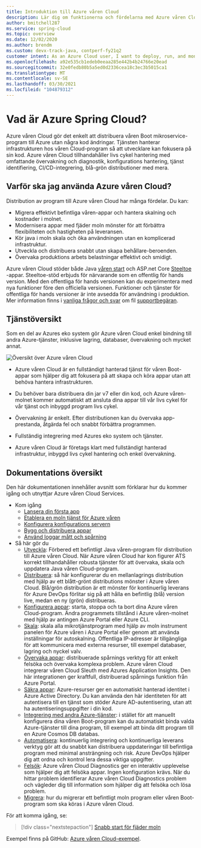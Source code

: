 ```yaml
---
title: Introduktion till Azure våren Cloud
description: Lär dig om funktionerna och fördelarna med Azure våren Cloud för att distribuera och hantera Java våren-program i Azure.
author: bmitchell287
ms.service: spring-cloud
ms.topic: overview
ms.date: 12/02/2020
ms.author: brendm
ms.custom: devx-track-java, contperf-fy21q2
customer intent: As an Azure Cloud user, I want to deploy, run, and monitor Spring Boot microservices.
ms.openlocfilehash: a92e535cb1edeb0eeaa285e442b4b24766e20ead
ms.sourcegitcommit: 32e0fedb80b5a5ed0d2336cea18c3ec3b5015ca1
ms.translationtype: MT
ms.contentlocale: sv-SE
ms.lasthandoff: 03/30/2021
ms.locfileid: "104879312"
---
```

# <a name="what-is-azure-spring-cloud"></a>Vad är Azure Spring Cloud?

Azure våren Cloud gör det enkelt att distribuera våren Boot mikroservice-program till Azure utan några kod ändringar.  Tjänsten hanterar infrastrukturen hos våren Cloud-program så att utvecklare kan fokusera på sin kod.  Azure våren Cloud tillhandahåller livs cykel hantering med omfattande övervakning och diagnostik, konfigurations hantering, tjänst identifiering, CI/CD-integrering, blå-grön distributioner med mera.

## <a name="why-use-azure-spring-cloud"></a>Varför ska jag använda Azure våren Cloud?

Distribution av program till Azure våren Cloud har många fördelar.  Du kan:
* Migrera effektivt befintliga våren-appar och hantera skalning och kostnader i molnet.
* Modernisera appar med fjäder moln mönster för att förbättra flexibiliteten och hastigheten på leveransen.
* Kör java i moln skala och öka användningen utan en komplicerad infrastruktur.
* Utveckla och distribuera snabbt utan skapa behållare-beroenden.
* Övervaka produktions arbets belastningar effektivt och smidigt.

Azure våren Cloud stöder både Java [våren start](https://spring.io/projects/spring-boot) och ASP.net Core [Steeltoe](https://steeltoe.io/) -appar. Steeltoe-stöd erbjuds för närvarande som en offentlig för hands version. Med den offentliga för hands versionen kan du experimentera med nya funktioner före den officiella versionen. Funktioner och tjänster för offentliga för hands versioner är inte avsedda för användning i produktion. Mer information finns i [vanliga frågor och svar](https://azure.microsoft.com/support/faq/) om fil [supportbegäran](../azure-portal/supportability/how-to-create-azure-support-request.md).

## <a name="service-overview"></a>Tjänstöversikt

Som en del av Azures eko system gör Azure våren Cloud enkel bindning till andra Azure-tjänster, inklusive lagring, databaser, övervakning och mycket annat.  

  ![Översikt över Azure våren Cloud](media/spring-cloud-principles/azure-spring-cloud-overview.png)

* Azure våren Cloud är en fullständigt hanterad tjänst för våren Boot-appar som hjälper dig att fokusera på att skapa och köra appar utan att behöva hantera infrastrukturen.

* Du behöver bara distribuera din jar v7 eller din kod, och Azure våren-molnet kommer automatiskt att ansluta dina appar till vår livs cykel för vår tjänst och inbyggd program livs cykel.

* Övervakning är enkelt. Efter distributionen kan du övervaka app-prestanda, åtgärda fel och snabbt förbättra programmen. 

* Fullständig integrering med Azures eko system och tjänster.

* Azure våren Cloud är företags klart med fullständigt hanterad infrastruktur, inbyggd livs cykel hantering och enkel övervakning.

## <a name="documentation-overview"></a>Dokumentations översikt
Den här dokumentationen innehåller avsnitt som förklarar hur du kommer igång och utnyttjar Azure våren Cloud Services.

* Kom igång
    * [Lansera din första app](spring-cloud-quickstart.md)
    * [Etablera en moln tjänst för Azure våren](spring-cloud-quickstart-provision-service-instance.md)
    * [Konfigurera konfigurations servern]()
    * [Bygg och distribuera appar](spring-cloud-quickstart-deploy-apps.md)
    * [Använd loggar mått och spårning](spring-cloud-quickstart-logs-metrics-tracing.md)
* Så här gör du
    * [Utveckla](how-to-prepare-app-deployment.md): Förbered ett befintligt Java våren-program för distribution till Azure våren Cloud. När Azure våren Cloud har kon figurer ATS korrekt tillhandahåller robusta tjänster för att övervaka, skala och uppdatera Java våren Cloud-program.
    * [Distribuera](spring-cloud-howto-staging-environment.md): så här konfigurerar du en mellanlagrings distribution med hjälp av ett blått-grönt distributions mönster i Azure våren Cloud. Blå/grön distribution är ett mönster för kontinuerlig leverans för Azure DevOps förlitar sig på att hålla en befintlig (blå) version live, medan en ny (grön) distribueras.
    * [Konfigurera appar](spring-cloud-howto-start-stop-delete.md): starta, stoppa och ta bort dina Azure våren Cloud-program. Ändra programmets tillstånd i Azure våren-molnet med hjälp av antingen Azure Portal eller Azure CLI.
    * [Skala](spring-cloud-howto-scale-manual.md): skala alla mikrotjänstprogram med hjälp av moln instrument panelen för Azure våren i Azure Portal eller genom att använda inställningar för autoskalning. Offentliga IP-adresser är tillgängliga för att kommunicera med externa resurser, till exempel databaser, lagring och nyckel valv.
    * [Övervaka appar](spring-cloud-howto-distributed-tracing.md): distribuerade spårnings verktyg för att enkelt felsöka och övervaka komplexa problem. Azure våren Cloud integrerar våren Cloud Sleuth med Azures Application Insights. Den här integrationen ger kraftfull, distribuerad spårnings funktion från Azure Portal.
    * [Säkra appar](spring-cloud-howto-enable-system-assigned-managed-identity.md): Azure-resurser ger en automatiskt hanterad identitet i Azure Active Directory. Du kan använda den här identiteten för att autentisera till en tjänst som stöder Azure AD-autentisering, utan att ha autentiseringsuppgifter i din kod.
    * [Integrering med andra Azure-tjänster](spring-cloud-howto-bind-cosmos.md): i stället för att manuellt konfigurera dina våren Boot-program kan du automatiskt binda valda Azure-tjänster till dina program, till exempel att binda ditt program till en Azure Cosmos DB databas.
    * [Automatisera](spring-cloud-howto-cicd.md): kontinuerlig integrering och kontinuerliga leverans verktyg gör att du snabbt kan distribuera uppdateringar till befintliga program med minimal ansträngning och risk. Azure DevOps hjälper dig att ordna och kontrol lera dessa viktiga uppgifter. 
    * [Felsök](spring-cloud-howto-self-diagnose-solve.md): Azure våren Cloud Diagnostics ger en interaktiv upplevelse som hjälper dig att felsöka appar. Ingen konfiguration krävs. När du hittar problem identifierar Azure våren Cloud Diagnostics problem och vägleder dig till information som hjälper dig att felsöka och lösa problem.
    * [Migrera](/azure/developer/java/migration/migrate-spring-boot-to-azure-spring-cloud): hur du migrerar ett befintligt moln program eller våren Boot-program som ska köras i Azure våren Cloud.

 För att komma igång, se:

> [!div class="nextstepaction"]
> [Snabb start för fjäder moln](spring-cloud-quickstart.md)

Exempel finns på GitHub: [Azure våren Cloud-exempel](https://github.com/Azure-Samples/Azure-Spring-Cloud-Samples/tree/master/).